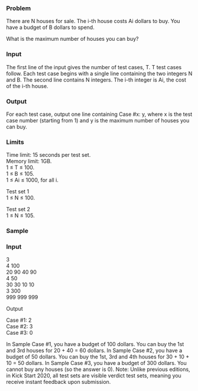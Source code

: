 ### Problem
There are N houses for sale. The i-th house costs Ai dollars to buy. You have a budget of B dollars to spend.

What is the maximum number of houses you can buy?

### Input
The first line of the input gives the number of test cases, T. T test cases follow. Each test case begins with a single line containing the two integers N and B. The second line contains N integers. The i-th integer is Ai, the cost of the i-th house.

### Output
For each test case, output one line containing Case #x: y, where x is the test case number (starting from 1) and y is the maximum number of houses you can buy.

### Limits
Time limit: 15 seconds per test set.\
Memory limit: 1GB.\
1 ≤ T ≤ 100.\
1 ≤ B ≤ 105.\
1 ≤ Ai ≤ 1000, for all i.

Test set 1\
1 ≤ N ≤ 100.

Test set 2\
1 ≤ N ≤ 105.

### Sample

### Input
 
3\
4 100\
20 90 40 90\
4 50\
30 30 10 10\
3 300\
999 999 999

Output

Case #1: 2\
Case #2: 3\
Case #3: 0

  
In Sample Case #1, you have a budget of 100 dollars. You can buy the 1st and 3rd houses for 20 + 40 = 60 dollars.
In Sample Case #2, you have a budget of 50 dollars. You can buy the 1st, 3rd and 4th houses for 30 + 10 + 10 = 50 dollars.
In Sample Case #3, you have a budget of 300 dollars. You cannot buy any houses (so the answer is 0).
Note: Unlike previous editions, in Kick Start 2020, all test sets are visible verdict test sets, meaning you receive instant feedback upon submission.
